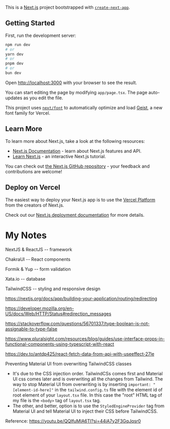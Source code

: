 This is a [Next.js](https://nextjs.org) project bootstrapped with [`create-next-app`](https://nextjs.org/docs/app/api-reference/cli/create-next-app).

## Getting Started

First, run the development server:

```bash
npm run dev
# or
yarn dev
# or
pnpm dev
# or
bun dev
```

Open [http://localhost:3000](http://localhost:3000) with your browser to see the result.

You can start editing the page by modifying `app/page.tsx`. The page auto-updates as you edit the file.

This project uses [`next/font`](https://nextjs.org/docs/app/building-your-application/optimizing/fonts) to automatically optimize and load [Geist](https://vercel.com/font), a new font family for Vercel.

## Learn More

To learn more about Next.js, take a look at the following resources:

- [Next.js Documentation](https://nextjs.org/docs) - learn about Next.js features and API.
- [Learn Next.js](https://nextjs.org/learn) - an interactive Next.js tutorial.

You can check out [the Next.js GitHub repository](https://github.com/vercel/next.js) - your feedback and contributions are welcome!

## Deploy on Vercel

The easiest way to deploy your Next.js app is to use the [Vercel Platform](https://vercel.com/new?utm_medium=default-template&filter=next.js&utm_source=create-next-app&utm_campaign=create-next-app-readme) from the creators of Next.js.

Check out our [Next.js deployment documentation](https://nextjs.org/docs/app/building-your-application/deploying) for more details.

# My Notes

NextJS & ReactJS -- framework

ChakraUI -- React components

Formik & Yup -- form validation

Xata.io -- database

TailwindCSS -- styling and responsive design

https://nextjs.org/docs/app/building-your-application/routing/redirecting

https://developer.mozilla.org/en-US/docs/Web/HTTP/Status#redirection_messages

https://stackoverflow.com/questions/56701337/type-boolean-is-not-assignable-to-type-false

https://www.pluralsight.com/resources/blog/guides/use-interface-props-in-functional-components-using-typescript-with-react

https://dev.to/antdp425/react-fetch-data-from-api-with-useeffect-27le


Preventing Material UI from overwriting TailwindCSS classes

- It's due to the CSS injection order. TailwindCSs comes first and Material UI css comes later and is overwriting all the changes from Tailwind. The way to stop Material UI from overwriting is by inserting `important: "[element-id-here]"` in the `tailwind.config.ts` file with the element id of root element of your `layout.tsx` file. In this case the "root" HTML tag of my file is the `<body>` tag of `layout.tsx` tag.
- The other, and better, option is to use the `StyledEngineProvider` tag from Material UI and tell Material UI to inject their CSS before TailwindCSS.

Reference: https://youtu.be/QQIfuMlA6TI?si=44iA7y2F3GqJqsr0
